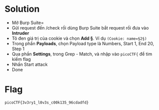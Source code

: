 # Solution

- Mở Burp Suite=
- Gửi request đến /check rồi dùng Burp Suite bắt request rồi đưa vào **Intruder**
- Tô đen giá trị của cookie và chọn **Add §**. Ví dụ `(Cookie: name=§2§)`
- Trong phần **Payloads**, chọn Payload type là Numbers, Start 1, End 20, Step 1
- Qua phần **Settings**, trong Grep - Match, và nhập vào `picoCTF{` để tim kiếm flag
- Nhấn Start attack
- Done

# Flag

`picoCTF{3v3ry1_l0v3s_c00k135_96cdadfd}`
